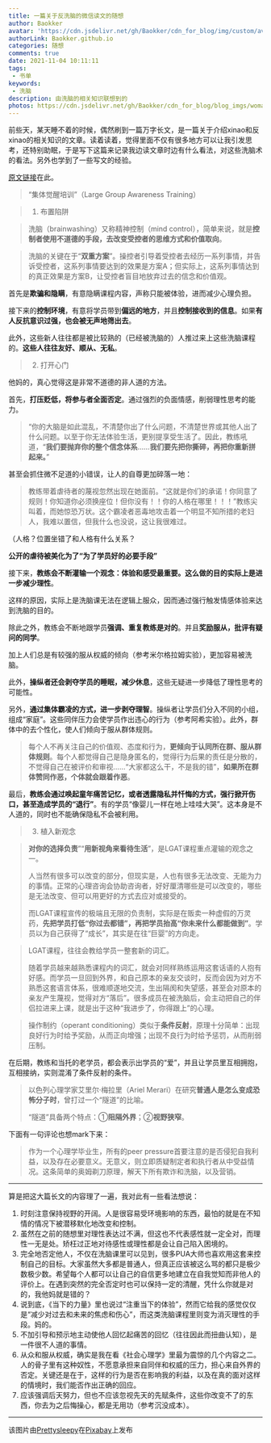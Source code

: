 ```yaml
---
title: 一篇关于反洗脑的微信读文的随想
author: Baokker
avatar: 'https://cdn.jsdelivr.net/gh/Baokker/cdn_for_blog/img/custom/avatar.jpg'
authorLink: Baokker.github.io
categories: 随想
comments: true
date: 2021-11-04 10:11:11
tags:
 - 书单
keywords:
 - 洗脑
description: 由洗脑的相关知识联想到的
photos: https://cdn.jsdelivr.net/gh/Baokker/cdn_for_blog/blog_imgs/woman-3275328_1920.jpg
---
```


前些天，某天睡不着的时候，偶然刷到一篇万字长文，是一篇关于介绍xinao和反xinao的相关知识的文章。读着读着，觉得里面不仅有很多地方可以让我引发思考，还特别助眠，于是写下这篇来记录我边读文章时边有什么看法，对这些洗脑术的看法。另外也学到了一些写文的经验。

[原文链接](https://mp.weixin.qq.com/s/F4sQ6GOxONr--JBA5Y2EMA)在此。

> “集体觉醒培训”（Large Group Awareness Training）

> 1. 布置陷阱

> 洗脑（brainwashing）又称精神控制（mind control），简单来说，就是**控制者使用不道德的手段，去改变受控者的思维方式和价值取向**。

> 洗脑的关键在于“**双重方案**”。操控者引导着受控者去经历一系列事情，并告诉受控者，这系列事情要达到的效果是方案A；但实际上，这系列事情达到的真正效果是方案B，让受控者盲目地放弃过去的信念和价值观。

首先是**欺骗和隐瞒**，有意隐瞒课程内容，声称只能被体验，进而减少心理负担。

接下来的**控制环境**，有意将学员带到**偏远的地方**，并且**控制接收到的信息**。如果**有人反抗意识过强，也会被无声地筛出去**。

此外，这些新人往往都是被比较熟的（已经被洗脑的）人推过来上这些洗脑课程的。**这些人往往友好、顺从、无私**。

> 2. 打开心门

他妈的，真心觉得这是非常不道德的非人道的方法。

首先，**打压贬低，将参与者全面否定**。通过强烈的负面情感，削弱理性思考的能力。

> “你的大脑是如此混乱，不清楚你出了什么问题，不清楚世界或其他人出了什么问题。以至于你无法体验生活，更别提享受生活了。因此，教练吼道，“**我们要抛弃你的整个信念体系**……**我们要先把你撕碎，再把你重新拼起来。**”

甚至会抓住微不足道的小错误，让人的自尊更加碎落一地：

> 教练带着虐待者的蔑视忽然出现在她面前。“这就是你们的承诺！你同意了规则！你知道你必须换座位！但你没有！！你的人格在哪里！！！”教练尖叫着，而她惊恐万状。这个霸凌者恶毒地攻击着一个明显不知所措的老妇人，我难以置信，但我什么也没说，这让我很难过。

（人格？位置坐错了和人格有什么关系？

**公开的虐待被美化为了“为了学员好的必要手段”**

接下来，**教练会不断灌输一个观念：体验和感受最重要。**这么做的目的实际上是**进一步减少理性**。

这样的原因，实际上是洗脑课无法在逻辑上服众，因而通过强行触发情感体验来达到洗脑的目的。

除此之外，教练会不断地跟学员**强调、重复教练是对的**。并且**奖励服从，批评有疑问的同学**。

加上人们总是有较强的服从权威的倾向（参考米尔格拉姆实验），更加容易被洗脑。

此外，**操纵者还会剥夺学员的睡眠，减少休息**，这些无疑进一步降低了理性思考的可能性。

另外，**通过集体霸凌的方式，进一步剥夺理智**。操纵者让学员们分入不同的小组，组成“家庭”。这些同伴压力会使学员作出违心的行为（参考阿希实验）。此外，群体中的去个性化，使人们倾向于服从群体规则。

> 每个人不再关注自己的价值观、态度和行为，**更倾向于认同所在群、服从群体规则**。每个人都觉得自己是隐身匿名的，觉得行为后果的责任是分散的，不觉得自己在被评价和审视……“大家都这么干，不是我的错”，**如果所在群体赞同作恶，个体就会跟着作恶**。

最后，**教练会通过唤起童年痛苦记忆，或者透露隐私并忏悔的方式，强行掀开伤口，甚至造成学员的“退行”**。有的学员“像婴儿一样在地上哇哇大哭”。这本身是不人道的，同时也不能确保隐私不会被利用。

> 3. 植入新观念

> **对你的选择负责**”“**用新视角来看待生活**”，是LGAT课程重点灌输的观念之一。
>
> 人当然有很多可以改变的部分，但现实是，人也有很多无法改变、无能为力的事情。正常的心理咨询会协助咨询者，好好厘清哪些是可以改变的，哪些是无法改变、但可以用更好的方式去应对或接受的。
>
> 而LGAT课程宣传的极端且无限的负责制，实际是在贩卖一种虚假的万灵药，**先把学员打低“你过去都错”，再把学员抬高“你未来什么都能做到”**。学员以为自己获得了“成长”，其实是在往“巨婴”的方向走。

> LGAT课程，往往会教给学员一整套新的词汇。
>
> 随着学员越来越熟悉课程内的词汇，就会对同样熟练运用这套话语的人抱有好感。而学员一旦回到外界，和自己原本的亲友交谈时，反而会因为对方不熟悉这套语言体系，很难顺遂地交流，生出隔阂和失望感，甚至会对原本的亲友产生蔑视，觉得对方“落后”。很多成员在被洗脑后，会主动把自己的伴侣拉进来上课，就是出于这种“我进步了，你得跟上”的心理。

> 操作制约（operant conditioning）类似于**条件反射**，原理十分简单：出现良好行为时给予奖励，从而正向增强；出现不良行为时给予惩罚，从而削弱压制。

在后期，教练和当托的老学员，都会表示出学员的“爱”，并且让学员里互相拥抱，互相接纳，实则混淆了条件反射的条件。

> 以色列心理学家艾里尔·梅拉里（Ariel Merari）在研究**普通人是怎么变成恐怖分子时**，曾打过一个“隧道”的比喻。
>
> “隧道”具备两个特点：①**阻隔外界**；②**视野狭窄**。

下面有一句评论也想mark下来：

> 作为一个心理学毕业生，所有的peer pressure首要注意的是否侵犯自我利益，以及存在必要意义。无意义，则立即质疑制定者和执行者从中受益情况。这条简单的奥姆剃刀原理，解天下所有欺诈和洗脑，以及营销。



---

算是把这大篇长文的内容理了一遍，我对此有一些看法想说：

1. 时刻注意保持视野的开阔。人是很容易受环境影响的东西，最怕的就是在不知情的情况下被潜移默化地改变和控制。
2. 虽然在之前的随想里对理性表达过不满，但这也不代表感性就一定全对，而理性一无是处。矫枉过正地对待感性或理性都是会让自己陷入困境的。
3. 完全地否定他人，不仅在洗脑课里可以见到，很多PUA大师也喜欢用这套来控制自己的目标。大家虽然大多都是普通人，但真正应该被这么骂的都只是极少数极少数。希望每个人都可以让自己的自信更多地建立在自我觉知而非他人的评价上。在遇到突然的完全否定时也可以保持一定的清醒，凭什么你就是对的，我他妈就是错的？
4. 说到底，《当下的力量》里也说过“注重当下的体验”，然而它给我的感觉仅仅是“减少对过去和未来的焦虑和伤心”，而这类洗脑课程里则变为消灭理性的手段。妈的。
5. 不加引导和预示地主动使他人回忆起痛苦的回忆（往往因此而扭曲认知），是一件很不人道的事情。
6. 从众和服从权威，确实是我在看《社会心理学》里最为震惊的几个内容之二。人的骨子里有这种奴性，不愿意承担来自同伴和权威的压力，担心来自外界的否定。关键还是在于，这样的行为是否在影响我的利益，以及在真的面对这样的情境时，我们能否作出正确的回应。
7. 应该强调后天努力，但也不应该忽视先天的先赋条件，这些你改变不了的东西，你去为之后悔操心，都是无用功（参考沉没成本）。

---

该图片由<a href="https://pixabay.com/zh/users/prettysleepy-2973588/?utm_source=link-attribution&amp;utm_medium=referral&amp;utm_campaign=image&amp;utm_content=3275328">Prettysleepy</a>在<a href="https://pixabay.com/zh/?utm_source=link-attribution&amp;utm_medium=referral&amp;utm_campaign=image&amp;utm_content=3275328">Pixabay</a>上发布